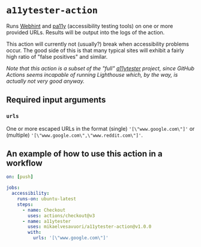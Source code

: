 # `a11ytester-action`

Runs [Webhint](https://webhint.io) and [pa11y](https://pa11y.org) (accessibility testing tools) on one or more provided URLs. Results will be output into the logs of the action.

This action will currently not (usually?) break when accessibility problems occur. The good side of this is that many typical sites will exhibit a fairly high ratio of "false positives" and similar.

_Note that this action is a subset of the "full" [a11ytester](https://github.com/mikaelvesavuori/a11ytester) project, since GitHub Actions seems incapable of running Lighthouse which, by the way, is actually not very good anyway._

## Required input arguments

### `urls`

One or more escaped URLs in the format (single) `'[\"www.google.com\"]'` or (multiple) `'[\"www.google.com\",\"www.reddit.com\"]'`.

## An example of how to use this action in a workflow

```yml
on: [push]

jobs:
  accessibility:
    runs-on: ubuntu-latest
    steps:
      - name: Checkout
        uses: actions/checkout@v3
      - name: a11ytester
        uses: mikaelvesavuori/a11ytester-action@v1.0.0
        with:
          urls: '[\"www.google.com\"]'
```
